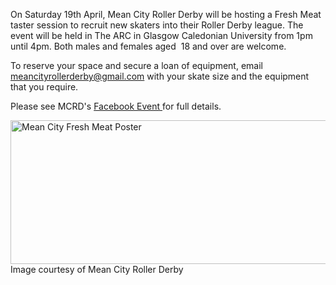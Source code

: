 <html><body><p>On Saturday 19th April, Mean City Roller Derby will be hosting a Fresh Meat taster session to recruit new skaters into their Roller Derby league. The event will be held in The ARC in Glasgow Caledonian University from 1pm until 4pm. Both males and females aged  18 and over are welcome.

To reserve your space and secure a loan of equipment, email <span class="_c24"><a href="mailto:meancityrollerderby@gmail.com">meancityrollerderby@gmail.com</a> </span>with your skate size and the equipment that you require.

Please see MCRD's <a title="Mean City Facebook Event" href="https://www.facebook.com/events/1437233266520284/" target="_blank">Facebook Event </a>for full details.

<a href="http://www.scottishrollerderbyblog.com/2014/04/10151975_438763326260093_6305273651417002059_n.jpg"><img class="size-full wp-image-3385" src="http://www.scottishrollerderbyblog.com/2014/04/10151975_438763326260093_6305273651417002059_n.jpg" alt="Mean City Fresh Meat Poster" width="614" height="230"></a> Image courtesy of Mean City Roller Derby

 </p></body></html>
